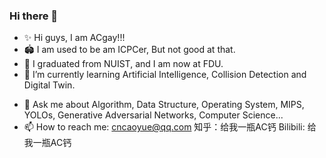 ### Hi there 👋

<!--
**KIKOcaoyue/KIKOcaoyue** is a ✨ _special_ ✨ repository because its `README.md` (this file) appears on your GitHub profile.

Here are some ideas to get you started:
-->
- ✨ Hi guys, I am ACgay!!!
- 🏟️ I am used to be am ICPCer, But not good at that.
- 🔭 I graduated from NUIST, and I am now at FDU.
- 🌱 I’m currently learning Artificial Intelligence, Collision Detection and Digital Twin.
<!--- 👯 I’m looking to collaborate on ... 
- 🤔 I’m looking for help with ... -->
- 💬 Ask me about Algorithm, Data Structure, Operating System, MIPS, YOLOs, Generative Adversarial Networks, Computer Science...
- 📫 How to reach me: cncaoyue@qq.com 知乎：给我一瓶AC钙  Bilibili: 给我一瓶AC钙
<!--- 😄 Pronouns: ...
- ⚡ Fun fact: ...-->
<!--- 😄 节目预告: 2021年一月，在Blibili, 【给我一瓶AC钙】将为大家奉上 "计算机科学导论：从小白到大白" 视频课程，将从头介绍计算机的一切，就算你以前从未见过计算机，也可以对计算机有科学的认识。更能从零开始学会编程，学习关于计算机的一切，从此成为技术大牛！敬请期待。-->
